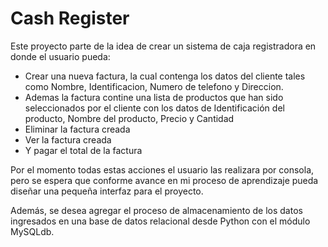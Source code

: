 # Cash Register

   Este proyecto parte de la idea de crear un sistema de caja registradora en donde el usuario pueda:
   
- Crear una nueva factura, la cual contenga los datos del cliente tales como Nombre, Identificacion, Numero de telefono y Direccion.
- Ademas la factura contine una lista de productos que han sido seleccionados por el cliente con los datos de Identificación del producto, Nombre del producto, Precio y Cantidad
- Eliminar la factura creada
- Ver la factura creada
- Y pagar el total de la factura

Por el momento todas estas acciones el usuario las realizara por consola, pero se espera que conforme avance en mi proceso de aprendizaje pueda diseñar una pequeña interfaz para el proyecto.
   
Además, se desea agregar el proceso de almacenamiento de los datos ingresados en una base de datos relacional desde Python con el módulo MySQLdb.
  
